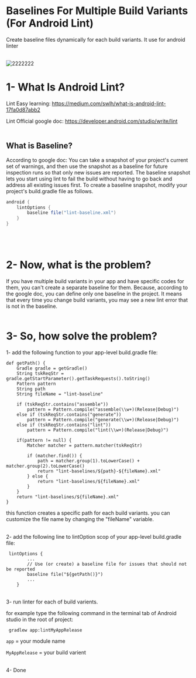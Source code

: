 # Baselines For Multiple Build Variants (For Android Lint)
Create baseline files dynamically for each build variants. It use for android linter
<br/><br/>

![2222222](https://user-images.githubusercontent.com/6734608/132840884-700fc464-b960-4000-a79d-b3853ddc38cc.jpg)


# 1- What Is Android Lint?
Lint Easy learning:  https://medium.com/swlh/what-is-android-lint-17fa0d87abb2

Lint Official google doc: https://developer.android.com/studio/write/lint
<br/><br/>

## What is Baseline?
According to google doc: You can take a snapshot of your project's current set of warnings, and then use the snapshot as a baseline for future inspection runs so that only new issues are reported. The baseline snapshot lets you start using lint to fail the build without having to go back and address all existing issues first.
To create a baseline snapshot, modify your project's build.gradle file as follows.
```Groovy
android {
    lintOptions {
        baseline file("lint-baseline.xml")
    }
}
```
<br/><br/>

# 2- Now, what is the problem?
If you have multiple build variants in your app and have specific codes for them, you can't create a separate baseline for them.
Because, according to the google doc, you can define only one baseline in the project.
It means that every time you change build variants, you may see a new lint error that is not in the baseline.
<br/><br/>


# 3- So, how solve the problem?
1- add the following function to your app-level build.gradle file:

```Gradle
def getPath() {
    Gradle gradle = getGradle()
    String tskReqStr = gradle.getStartParameter().getTaskRequests().toString()
    Pattern pattern
    String path
    String fileName = "lint-baseline"

    if (tskReqStr.contains("assemble"))
        pattern = Pattern.compile("assemble(\\w+)(Release|Debug)")
    else if (tskReqStr.contains("generate"))
        pattern = Pattern.compile("generate(\\w+)(Release|Debug)")
    else if (tskReqStr.contains("lint"))
        pattern = Pattern.compile("lint(\\w+)(Release|Debug)")

    if(pattern != null) {
        Matcher matcher = pattern.matcher(tskReqStr)

        if (matcher.find()) {
            path = matcher.group(1).toLowerCase() + matcher.group(2).toLowerCase()
            return "lint-baselines/${path}-${fileName}.xml"
        } else {
            return "lint-baselines/${fileName}.xml"
        }
    }
    return "lint-baselines/${fileName}.xml"
}
```
this function creates a specific path for each build variants.
you can customize the file name by changing the "fileName" variable.

</br>
2- add the following line to lintOption scop of your app-level build.gradle file:

```Gradle
 lintOptions {
        ...
        // Use (or create) a baseline file for issues that should not be reported
        baseline file("${getPath()}")
        ...
    }
```

</br>
3- run linter for each of build varients.

for example type the following command in the terminal tab of Android studio in the root of project: 

``` gradlew app:lintMyAppRelease```

```app``` = your module name

```MyAppRelease``` = your build varient

</br>
4- Done

